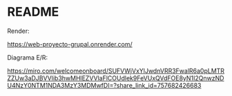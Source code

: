 # README

Render:

https://web-proyecto-grupal.onrender.com/ 

Diagrama E/R:

https://miro.com/welcomeonboard/SUFVWjVxYlJwdnVRR3FwalR6a0pLMTRZZUw3aDJBVVlib3hwMHlEZVVlaFlCOUdlek9FeVUxQVdFOE8yN1I2QnwzNDU4NzY0NTM1NDA3MzY3MDMwfDI=?share_link_id=757682426683


